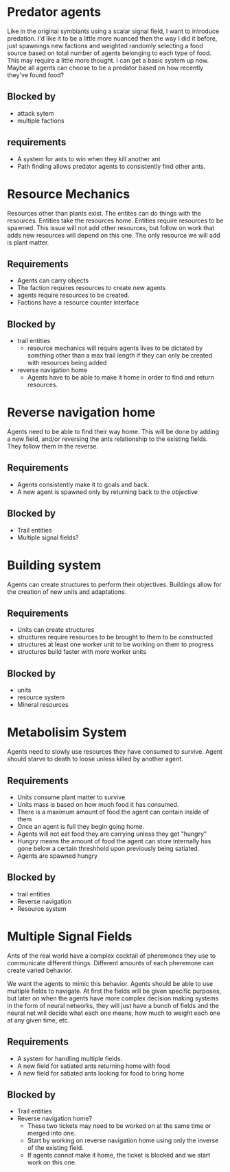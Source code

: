 
# Predator agents

Like in the original symbiants using a scalar signal field, I want to introduce predation. I'd like it to be a little more nuanced then the way I did it before, just spawnings new factions and weighted randomly selecting a food source based on total number of agents belonging to each type of food. This may require a little more thought. I can get a basic system up now. Maybe all agents can choose to be a predator based on how recently they've found food?

## Blocked by

- attack sytem
- multiple factions

## requirements

- A system for ants to win when they kill another ant
- Path finding allows predator agents to consistently find other ants.


# Resource Mechanics

Resources other than plants exist. The entites can do things with the resources. Entities take the resources home. Entities require resources to be spawned. 
This issue will not add other resources, but follow on work that adds new resources will depend on this one. The only resource we will add is plant matter.

## Requirements

- Agents can carry objects
- The faction requires resources to create new agents
- agents require resources to be created.
- Factions have a resource counter interface

## Blocked by

- trail entities
  - resource mechanics will require agents lives to
  be dictated by somthing other than a max trail length if they can only be created with resources being added
- reverse navigation home
  - Agents have to be able to make it home in order to find and return resources.


# Reverse navigation home

Agents need to be able to find their way home. This will be done by adding a new field, and/or reversing the ants relationship to the existing fields. 
They follow them in the reverse.

## Requirements

- Agents consistently make it to goals and back.
- A new agent is spawned only by returning back to the objective

## Blocked by

- Trail entities
- Multiple signal fields?


# Building system

Agents can create structures to perform their objectives.
Buildings allow for the creation of new units and adaptations.

## Requirements

- Units can create structures
- structures require resources to be brought to them to be constructed
- structures at least one worker unit to be working on them to progress
- structures build faster with more worker units

## Blocked by

- units
- resource system
- Mineral resources


# Metabolisim System

Agents need to slowly use resources they have consumed to survive.
Agent should starve to death to loose unless killed by another agent.

## Requirements

- Units consume plant matter to survive
- Units mass is based on how much food it has consumed.
- There is a maximum amount of food the agent can contain inside of them
- Once an agent is full they begin going home.
- Agents will not eat food they are carrying unless they get "hungry"
- Hungry means the amount of food the agent can store internally has gone below a certain threshhold upon previously being satiated.
- Agents are spawned hungry

## Blocked by

- trail entities
- Reverse navigation
- Resource system


# Multiple Signal Fields

Ants of the real world have a complex cocktail of pheremones they use to communicate different things. Different amounts of each pheremone can create varied behavior.

We want the agents to mimic this behavior. Agents should be able to use multiple fields to navigate. At first the fields will be given specific purposes, but later on when the agents have more complex decision making systems in the form of neural networks, they will just have a bunch of fields and the neural net will decide what each one means, how much to weight each one at any given time, etc.

## Requirements

- A system for handling multiple fields.
- A new field for satiated ants returning home with food
- A new field for satiated ants looking for food to bring home

## Blocked by

- Trail entities
- Reverse navigation home?
  - These two tickets may need to be worked on at the same time or merged into one.
  - Start by working on reverse navigation home using only the inverse of the existing field.
  - If agents cannot make it home, the ticket is blocked and we start work on this one.

